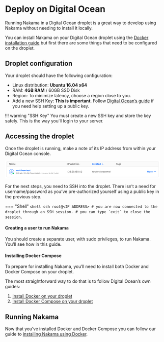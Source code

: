[deployment-digital-ocean]: images/deployment-digital-ocean.png "Digital Ocean Dashboard"

# Deploy on Digital Ocean

Running Nakama in a Digital Ocean droplet is a great way to develop using Nakama without needing to install it locally.

You can install Nakama on your Digital Ocean droplet using the [Docker installation guide](../getting-started/docker-quickstart.md) but first there are some things that need to be configured on the droplet.

## Droplet configuration

Your droplet should have the following configuration:

- Linux distribution: **Ubuntu 16.04 x64**
- RAM: **4GB RAM** / 60GB SSD Disk
- Region: To minimize latency, choose a region close to you.
- Add a new SSH Key: **This is important**. Follow [Digital Ocean’s guide](https://www.digitalocean.com/community/tutorials/how-to-use-ssh-keys-with-digitalocean-droplets) if you need help setting up a public key.

!!! warning "SSH Key"
    You must create a new SSH key and store the key safely. This is the way you'll login to your server.

## Accessing the droplet

Once the droplet is running, make a note of its IP address from within your Digital Ocean console.

![Digital Ocean Dashboard][deployment-digital-ocean]

For the next steps, you need to SSH into the droplet. There isn’t a need for username/password as you’ve pre-authorized yourself using a public key in the previous step.

=== "Shell"
	```shell
	ssh root@<IP ADDRESS>
	# you are now connected to the droplet through an SSH session.
	# you can type `exit` to close the session.
	```

#### Creating a user to run Nakama
You should create a separate user, with sudo privileges, to run Nakama. You’ll see how in this guide.

#### Installing Docker Compose
To prepare for installing Nakama, you’ll need to install both Docker and Docker Compose on your droplet.

The most straightforward way to do that is to follow Digital Ocean’s own guides:

1. [Install Docker on your droplet](https://www.digitalocean.com/community/tutorials/how-to-install-and-use-docker-on-ubuntu-16-04)
2. [Install Docker Compose on your droplet](https://www.digitalocean.com/community/tutorials/how-to-install-docker-compose-on-ubuntu-16-04)

## Running Nakama

Now that you’ve installed Docker and Docker Compose you can follow our guide to [installing Nakama using Docker](../getting-started/docker-quickstart.md).
